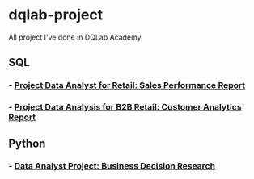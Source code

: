 # dqlab-project
All project I've done in DQLab Academy

## SQL
### - [Project Data Analyst for Retail: Sales Performance Report](https://github.com/veyhanna/dqlab-project/blob/main/sales_performance_report.sql)
### - [Project Data Analysis for B2B Retail: Customer Analytics Report](https://github.com/veyhanna/dqlab-project/blob/main/customer_analytics_report.sql)

## Python
### - [Data Analyst Project: Business Decision Research](https://github.com/veyhanna/dqlab-project/blob/main/Business_decision_research.ipynb)
